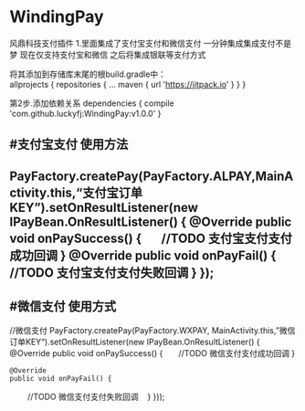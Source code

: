 # WindingPay
风鼎科技支付插件
1.里面集成了支付宝支付和微信支付
一分钟集成集成支付不是梦
现在仅支持支付宝和微信
之后将集成银联等支付方式


将其添加到存储库末尾的根build.gradle中：<br/>
allprojects {
  repositories {
    ...
    maven { url 'https://jitpack.io' }
  }
}

第2步.添加依赖关系
dependencies {
        compile 'com.github.luckyfj:WindingPay:v1.0.0'
}

#支付宝支付 使用方法
-----------------------------
PayFactory.createPay(PayFactory.ALPAY,MainActivity.this,“支付宝订单KEY”).setOnResultListener(new IPayBean.OnResultListener() {
    @Override
    public void onPaySuccess() {
        //TODO 支付宝支付支付成功回调
    }
    @Override
    public void onPayFail() {
        //TODO 支付宝支付支付失败回调
    }
});
----------------------------
#微信支付 使用方式
----------------------------
//微信支付
PayFactory.createPay(PayFactory.WXPAY, MainActivity.this,”微信订单KEY“).setOnResultListener(new IPayBean.OnResultListener() {
    @Override
    public void onPaySuccess() {
        //TODO 微信支付支付成功回调
    }

    @Override
    public void onPayFail() {
         //TODO 微信支付支付失败回调
    }
}));

